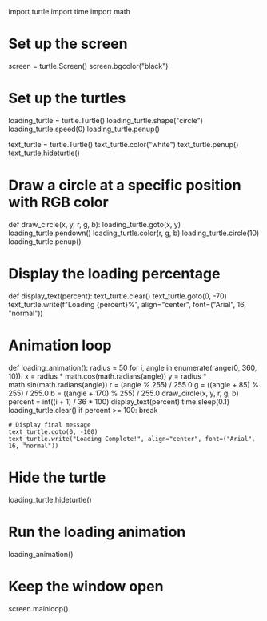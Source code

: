 import turtle
import time
import math

# Set up the screen
screen = turtle.Screen()
screen.bgcolor("black")

# Set up the turtles
loading_turtle = turtle.Turtle()
loading_turtle.shape("circle")
loading_turtle.speed(0)
loading_turtle.penup()

text_turtle = turtle.Turtle()
text_turtle.color("white")
text_turtle.penup()
text_turtle.hideturtle()

# Draw a circle at a specific position with RGB color
def draw_circle(x, y, r, g, b):
    loading_turtle.goto(x, y)
    loading_turtle.pendown()
    loading_turtle.color(r, g, b)
    loading_turtle.circle(10)
    loading_turtle.penup()

# Display the loading percentage
def display_text(percent):
    text_turtle.clear()
    text_turtle.goto(0, -70)
    text_turtle.write(f"Loading {percent}%", align="center", font=("Arial", 16, "normal"))

# Animation loop
def loading_animation():
    radius = 50
    for i, angle in enumerate(range(0, 360, 10)):
        x = radius * math.cos(math.radians(angle))
        y = radius * math.sin(math.radians(angle))
        r = (angle % 255) / 255.0
        g = ((angle + 85) % 255) / 255.0
        b = ((angle + 170) % 255) / 255.0
        draw_circle(x, y, r, g, b)
        percent = int((i + 1) / 36 * 100)
        display_text(percent)
        time.sleep(0.1)
        loading_turtle.clear()
        if percent >= 100:
            break

    # Display final message
    text_turtle.goto(0, -100)
    text_turtle.write("Loading Complete!", align="center", font=("Arial", 16, "normal"))

# Hide the turtle
loading_turtle.hideturtle()



# Run the loading animation
loading_animation()

# Keep the window open
screen.mainloop()
